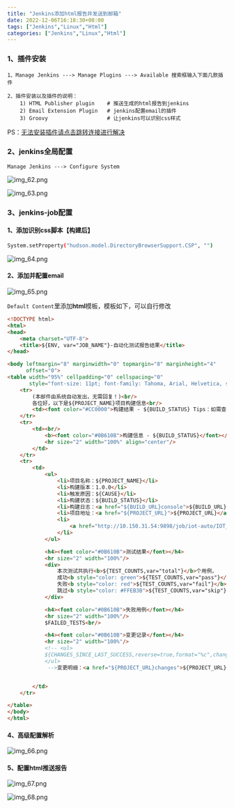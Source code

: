```yaml
---
title: "Jenkins添加html报告并发送到邮箱"
date: 2022-12-06T16:18:30+08:00
tags: ["Jenkins","Linux","Html"]
categories: ["Jenkins","Linux","Html"]
---
```


### 1、插件安装

```text
1、Manage Jenkins ---> Manage Plugins ---> Available 搜索框输入下面几款插件

2、插件安装以及插件的说明：
    1) HTML Publisher plugin    # 推送生成的html报告到jenkins
    2) Email Extension Plugin   # jenkins配置email的插件
    3) Groovy                   # 让jenkins可以识别css样式
```

PS：[无法安装插件请点击跳转连接进行解决](https://cywhat.cn/Jenkins%E6%8F%92%E4%BB%B6%E6%97%A0%E6%B3%95%E5%AE%89%E8%A3%85%E8%A7%A3%E5%86%B3/)

### 2、jenkins全局配置

```text
Manage Jenkins ---> Configure System 
```

![img_62.png](/img/img62.png)

![img_63.png](/img/img63.png)

### 3、jenkins-job配置

#### 1、添加识别css脚本【构建后】

```bash
System.setProperty("hudson.model.DirectoryBrowserSupport.CSP", "")
```

![img_64.png](/img/img64.png)

#### 2、添加并配置email

![img_65.png](/img/img65.png)

``Default Content``里添加**html**模板，模板如下，可以自行修改

```html
<!DOCTYPE html>
<html>
<head>
    <meta charset="UTF-8">
    <title>${ENV, var="JOB_NAME"}-自动化测试报告结果</title>
</head>

<body leftmargin="8" marginwidth="0" topmargin="8" marginheight="4"
      offset="0">
<table width="95%" cellpadding="0" cellspacing="0"
       style="font-size: 11pt; font-family: Tahoma, Arial, Helvetica, sans-serif">
    <tr>
        (本邮件由系统自动发出，无需回复！)<br/>
        各位好，以下是${PROJECT_NAME}项目构建信息<br/>
        <td><font color="#CC0000">构建结果 - ${BUILD_STATUS} Tips：如需查看报告需要连接VPN查看噢</font></td>
    </tr>
    <tr>
        <td><br/>
            <b><font color="#0B610B">构建信息 - ${BUILD_STATUS}</font></b>
            <hr size="2" width="100%" align="center"/>
        </td>
    </tr>
    <tr>
        <td>
            <ul>
                <li>项目名称：${PROJECT_NAME}</li>
                <li>构建版本：1.0.0</li>
                <li>触发原因：${CAUSE}</li>
                <li>构建状态：${BUILD_STATUS}</li>
                <li>构建日志：<a href="${BUILD_URL}console">${BUILD_URL}console</a></li>
                <li>项目地址：<a href="${PROJECT_URL}">${PROJECT_URL}</a></li>
                <li>
                    <a href="http://10.150.31.54:9898/job/iot-auto/IOT_e68ea5_e58fa3_e887aa_e58aa8_e58c96_e6b58b_e8af95_e68aa5_e5918a/">查看测试报告</a>
                </li>
            </ul>

            <h4><font color="#0B610B">测试结果</font></h4>
            <hr size="2" width="100%"/>
            <div>
                本次测试共执行<b>${TEST_COUNTS,var="total"}</b>个用例，
                成功<b style="color: green">${TEST_COUNTS,var="pass"}</b>个，
                失败<b style="color: red">${TEST_COUNTS,var="fail"}</b>个，
                跳过<b style="color: #FFEB3B">${TEST_COUNTS,var="skip"}</b>个。
            </div>

            <h4><font color="#0B610B">失败用例</font></h4>
            <hr size="2" width="100%"/>
            $FAILED_TESTS<br/>

            <h4><font color="#0B610B">变更记录</font></h4>
            <hr size="2" width="100%"/>
            <!-- <ul>
            ${CHANGES_SINCE_LAST_SUCCESS,reverse=true,format="%c",changestFormat="%d[%a]%m"}  
            </ul>
             -->变更明细：<a href="${PROJECT_URL}changes">${PROJECT_URL}changes</a><br/>


        </td>
    </tr>

</table>
</body>
</html>

```

#### 4、高级配置解析

![img_66.png](/img/img66.png)

#### 5、配置html推送报告

![img_67.png](/img/img67.png)

![img_68.png](/img/img68.png)














